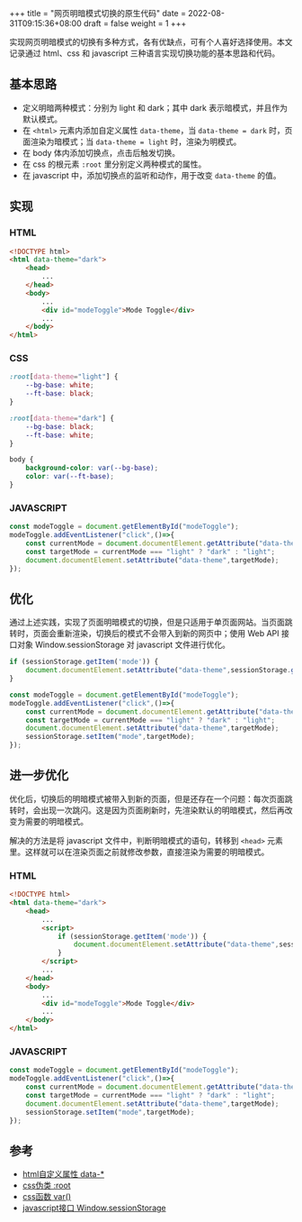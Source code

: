 +++
title = "网页明暗模式切换的原生代码"
date = 2022-08-31T09:15:36+08:00
draft = false
weight = 1
+++


实现网页明暗模式的切换有多种方式，各有优缺点，可有个人喜好选择使用。本文记录通过 html、css 和 javascript 三种语言实现切换功能的基本思路和代码。

<!--more--> 

## 基本思路

- 定义明暗两种模式：分别为 light 和 dark；其中 dark 表示暗模式，并且作为默认模式。
- 在 `<html>` 元素内添加自定义属性 `data-theme`，当 `data-theme = dark` 时，页面渲染为暗模式；当 `data-theme = light` 时，渲染为明模式。
- 在 body 体内添加切换点，点击后触发切换。
- 在 css 的根元素 `:root` 里分别定义两种模式的属性。
- 在 javascript 中，添加切换点的监听和动作，用于改变 `data-theme` 的值。

## 实现

### HTML

```html
<!DOCTYPE html>
<html data-theme="dark">
    <head>
        ...
    </head>
    <body>
        ...
        <div id="modeToggle">Mode Toggle</div>
        ...
    </body>
</html>
```

### CSS

```css
:root[data-theme="light"] {
    --bg-base: white;
    --ft-base: black;
}

:root[data-theme="dark"] {
    --bg-base: black;
    --ft-base: white;
}

body {
    background-color: var(--bg-base);
    color: var(--ft-base);
}
```

### JAVASCRIPT

```js
const modeToggle = document.getElementById("modeToggle");
modeToggle.addEventListener("click",()=>{
    const currentMode = document.documentElement.getAttribute("data-theme");
    const targetMode = currentMode === "light" ? "dark" : "light";
    document.documentElement.setAttribute("data-theme",targetMode);
});
```

## 优化

通过上述实践，实现了页面明暗模式的切换，但是只适用于单页面网站。当页面跳转时，页面会重新渲染，切换后的模式不会带入到新的网页中；使用 Web API 接口对象 Window.sessionStorage 对 javascript 文件进行优化。

```js
if (sessionStorage.getItem('mode')) { 
    document.documentElement.setAttribute("data-theme",sessionStorage.getItem('mode'));
}

const modeToggle = document.getElementById("modeToggle");
modeToggle.addEventListener("click",()=>{
    const currentMode = document.documentElement.getAttribute("data-theme");
    const targetMode = currentMode === "light" ? "dark" : "light";
    document.documentElement.setAttribute("data-theme",targetMode);
    sessionStorage.setItem("mode",targetMode);
});
```

## 进一步优化

优化后，切换后的明暗模式被带入到新的页面，但是还存在一个问题：每次页面跳转时，会出现一次跳闪。这是因为页面刷新时，先渲染默认的明暗模式，然后再改变为需要的明暗模式。

解决的方法是将 javascript 文件中，判断明暗模式的语句，转移到 `<head>` 元素里。这样就可以在渲染页面之前就修改参数，直接渲染为需要的明暗模式。

### HTML

```html
<!DOCTYPE html>
<html data-theme="dark">
    <head>
        ...
        <script>
            if (sessionStorage.getItem('mode')) { 
                document.documentElement.setAttribute("data-theme",sessionStorage.getItem('mode'));
            }
        </script>
        ...
    </head>
    <body>
        ...
        <div id="modeToggle">Mode Toggle</div>
        ...
    </body>
</html>
```


### JAVASCRIPT

```js
const modeToggle = document.getElementById("modeToggle");
modeToggle.addEventListener("click",()=>{
    const currentMode = document.documentElement.getAttribute("data-theme");
    const targetMode = currentMode === "light" ? "dark" : "light";
    document.documentElement.setAttribute("data-theme",targetMode);
    sessionStorage.setItem("mode",targetMode);
});
```


## 参考

- [html自定义属性 data-*](https://developer.mozilla.org/zh-CN/docs/Web/HTML/Global_attributes/data-*)
- [css伪类 :root](https://developer.mozilla.org/zh-CN/docs/Web/CSS/:root)
- [css函数 var()](https://developer.mozilla.org/zh-CN/docs/Web/CSS/var)
- [javascript接口 Window.sessionStorage](https://developer.mozilla.org/zh-CN/docs/Web/API/Window/sessionStorage)